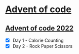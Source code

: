 # [Advent of code](https://adventofcode.com/)
## [Advent of code 2022](https://adventofcode.com/2022)
- [x] Day 1 - Calorie Counting
- [x] Day 2 - Rock Paper Scissors

